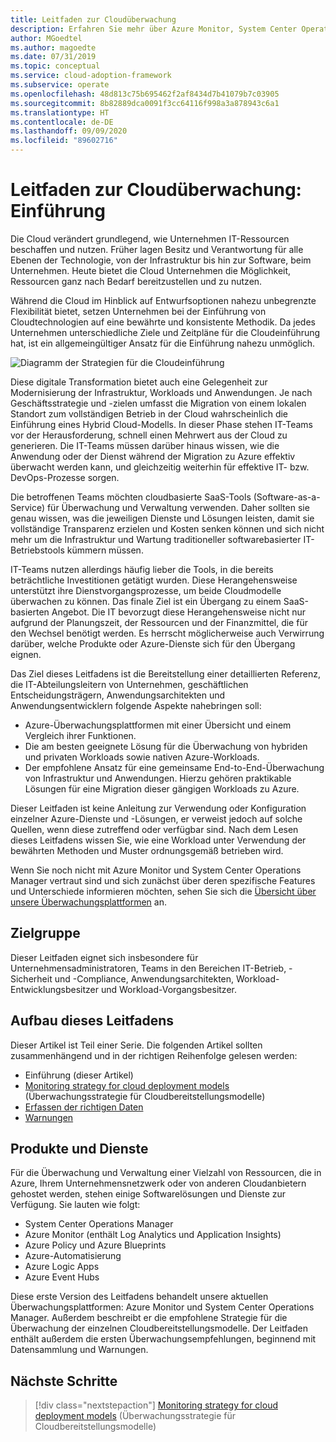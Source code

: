 ```yaml
---
title: Leitfaden zur Cloudüberwachung
description: Erfahren Sie mehr über Azure Monitor, System Center Operations Manager und die empfohlene Strategie für die Überwachung der einzelnen Cloudbereitstellungsmodelle.
author: MGoedtel
ms.author: magoedte
ms.date: 07/31/2019
ms.topic: conceptual
ms.service: cloud-adoption-framework
ms.subservice: operate
ms.openlocfilehash: 48d813c75b695462f2af8434d7b41079b7c03905
ms.sourcegitcommit: 8b82889dca0091f3cc64116f998a3a878943c6a1
ms.translationtype: HT
ms.contentlocale: de-DE
ms.lasthandoff: 09/09/2020
ms.locfileid: "89602716"
---
```

# <a name="cloud-monitoring-guide-introduction"></a>Leitfaden zur Cloudüberwachung: Einführung

Die Cloud verändert grundlegend, wie Unternehmen IT-Ressourcen beschaffen und nutzen. Früher lagen Besitz und Verantwortung für alle Ebenen der Technologie, von der Infrastruktur bis hin zur Software, beim Unternehmen. Heute bietet die Cloud Unternehmen die Möglichkeit, Ressourcen ganz nach Bedarf bereitzustellen und zu nutzen.

Während die Cloud im Hinblick auf Entwurfsoptionen nahezu unbegrenzte Flexibilität bietet, setzen Unternehmen bei der Einführung von Cloudtechnologien auf eine bewährte und konsistente Methodik. Da jedes Unternehmen unterschiedliche Ziele und Zeitpläne für die Cloudeinführung hat, ist ein allgemeingültiger Ansatz für die Einführung nahezu unmöglich.

![Diagramm der Strategien für die Cloudeinführung](./media/monitoring-management-guidance-cloud-and-on-premises/introduction-cloud-adoption.png)

Diese digitale Transformation bietet auch eine Gelegenheit zur Modernisierung der Infrastruktur, Workloads und Anwendungen. Je nach Geschäftsstrategie und -zielen umfasst die Migration von einem lokalen Standort zum vollständigen Betrieb in der Cloud wahrscheinlich die Einführung eines Hybrid Cloud-Modells. In dieser Phase stehen IT-Teams vor der Herausforderung, schnell einen Mehrwert aus der Cloud zu generieren. Die IT-Teams müssen darüber hinaus wissen, wie die Anwendung oder der Dienst während der Migration zu Azure effektiv überwacht werden kann, und gleichzeitig weiterhin für effektive IT- bzw. DevOps-Prozesse sorgen.

Die betroffenen Teams möchten cloudbasierte SaaS-Tools (Software-as-a-Service) für Überwachung und Verwaltung verwenden. Daher sollten sie genau wissen, was die jeweiligen Dienste und Lösungen leisten, damit sie vollständige Transparenz erzielen und Kosten senken können und sich nicht mehr um die Infrastruktur und Wartung traditioneller softwarebasierter IT-Betriebstools kümmern müssen.

IT-Teams nutzen allerdings häufig lieber die Tools, in die bereits beträchtliche Investitionen getätigt wurden. Diese Herangehensweise unterstützt ihre Dienstvorgangsprozesse, um beide Cloudmodelle überwachen zu können. Das finale Ziel ist ein Übergang zu einem SaaS-basierten Angebot. Die IT bevorzugt diese Herangehensweise nicht nur aufgrund der Planungszeit, der Ressourcen und der Finanzmittel, die für den Wechsel benötigt werden. Es herrscht möglicherweise auch Verwirrung darüber, welche Produkte oder Azure-Dienste sich für den Übergang eignen.

Das Ziel dieses Leitfadens ist die Bereitstellung einer detaillierten Referenz, die IT-Abteilungsleitern von Unternehmen, geschäftlichen Entscheidungsträgern, Anwendungsarchitekten und Anwendungsentwicklern folgende Aspekte nahebringen soll:

- Azure-Überwachungsplattformen mit einer Übersicht und einem Vergleich ihrer Funktionen.
- Die am besten geeignete Lösung für die Überwachung von hybriden und privaten Workloads sowie nativen Azure-Workloads.
- Der empfohlene Ansatz für eine gemeinsame End-to-End-Überwachung von Infrastruktur und Anwendungen. Hierzu gehören praktikable Lösungen für eine Migration dieser gängigen Workloads zu Azure.

Dieser Leitfaden ist keine Anleitung zur Verwendung oder Konfiguration einzelner Azure-Dienste und -Lösungen, er verweist jedoch auf solche Quellen, wenn diese zutreffend oder verfügbar sind. Nach dem Lesen dieses Leitfadens wissen Sie, wie eine Workload unter Verwendung der bewährten Methoden und Muster ordnungsgemäß betrieben wird.

Wenn Sie noch nicht mit Azure Monitor und System Center Operations Manager vertraut sind und sich zunächst über deren spezifische Features und Unterschiede informieren möchten, sehen Sie sich die [Übersicht über unsere Überwachungsplattformen](./platform-overview.md) an.

## <a name="audience"></a>Zielgruppe

Dieser Leitfaden eignet sich insbesondere für Unternehmensadministratoren, Teams in den Bereichen IT-Betrieb, -Sicherheit und -Compliance, Anwendungsarchitekten, Workload-Entwicklungsbesitzer und Workload-Vorgangsbesitzer.

## <a name="how-this-guide-is-structured"></a>Aufbau dieses Leitfadens

Dieser Artikel ist Teil einer Serie. Die folgenden Artikel sollten zusammenhängend und in der richtigen Reihenfolge gelesen werden:

- Einführung (dieser Artikel)
- [Monitoring strategy for cloud deployment models](./cloud-models-monitor-overview.md) (Überwachungsstrategie für Cloudbereitstellungsmodelle)
- [Erfassen der richtigen Daten](./data-collection.md)
- [Warnungen](./alerting.md)

## <a name="products-and-services"></a>Produkte und Dienste

Für die Überwachung und Verwaltung einer Vielzahl von Ressourcen, die in Azure, Ihrem Unternehmensnetzwerk oder von anderen Cloudanbietern gehostet werden, stehen einige Softwarelösungen und Dienste zur Verfügung. Sie lauten wie folgt:

- System Center Operations Manager
- Azure Monitor (enthält Log Analytics und Application Insights)
- Azure Policy und Azure Blueprints
- Azure-Automatisierung
- Azure Logic Apps
- Azure Event Hubs

Diese erste Version des Leitfadens behandelt unsere aktuellen Überwachungsplattformen: Azure Monitor und System Center Operations Manager. Außerdem beschreibt er die empfohlene Strategie für die Überwachung der einzelnen Cloudbereitstellungsmodelle. Der Leitfaden enthält außerdem die ersten Überwachungsempfehlungen, beginnend mit Datensammlung und Warnungen.

## <a name="next-steps"></a>Nächste Schritte

> [!div class="nextstepaction"]
> [Monitoring strategy for cloud deployment models](./cloud-models-monitor-overview.md) (Überwachungsstrategie für Cloudbereitstellungsmodelle)
